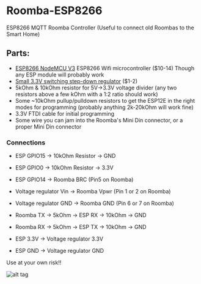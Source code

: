 # Roomba-ESP8266

ESP8266 MQTT Roomba Controller (Useful to connect old Roombas to the Smart Home)

## Parts:
* [ESP8266 NodeMCU V3](https://www.amazon.de/gp/product/B074Q2WM1Y?ie=UTF8&tag=habermann0c-21&camp=1638&linkCode=xm2&creativeASIN=B074Q2WM1Y) ESP8266 Wifi microcontroller ($10-14) Though any ESP module will probably work
* [Small 3.3V switching step-down regulator](https://www.amazon.de/gp/product/B07QMCW2LY?ie=UTF8&tag=habermann0c-21&camp=1638&linkCode=xm2&creativeASIN=B07QMCW2LY) ($1-2)
* 5kOhm & 10kOhm resistor for 5V->3.3V voltage divider (any two resistors above a few kOhm with a 1:2 ratio should work)
* Some ~10kOhm pullup/pulldown resistors to get the ESP12E in the right modes for programming (probably anything 2k-20kOhm will work fine)
* 3.3V FTDI cable for initial programming
* Some wire you can jam into the Roomba's Mini Din connector, or a proper Mini Din connector



### Connections

* ESP GPIO15 -> 10kOhm Resistor -> GND
* ESP GPIO0 -> 10kOhm Resistor -> 3.3V

* ESP GPIO14 -> Roomba BRC (Pin5 on Roomba)

* Voltage regulator Vin -> Roomba Vpwr (Pin 1 or 2 on Roomba)
* Voltage regulator GND -> Roomba GND (Pin 6 or 7 on Roomba)

* Roomba TX  -> 5kOhm -> ESP RX -> 10kOhm -> GND
* Roomba RX  -> 5kOhm -> ESP TX -> 10kOhm -> GND

* ESP 3.3V -> Voltage regulator 3.3V
* ESP GND -> Voltage regulator GND



Use at your own risk!!

![alt tag](https://github.com/incmve/roomba-eps8266/blob/master/Images/roombot-interface.jpg)


